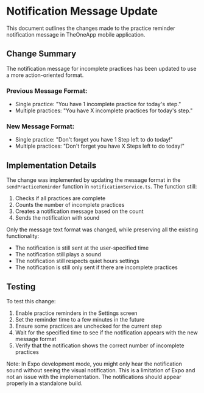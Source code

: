 # Notification Message Update

This document outlines the changes made to the practice reminder notification message in TheOneApp mobile application.

## Change Summary

The notification message for incomplete practices has been updated to use a more action-oriented format.

### Previous Message Format:
- Single practice: "You have 1 incomplete practice for today's step."
- Multiple practices: "You have X incomplete practices for today's step."

### New Message Format:
- Single practice: "Don't forget you have 1 Step left to do today!"
- Multiple practices: "Don't forget you have X Steps left to do today!"

## Implementation Details

The change was implemented by updating the message format in the `sendPracticeReminder` function in `notificationService.ts`. The function still:

1. Checks if all practices are complete
2. Counts the number of incomplete practices
3. Creates a notification message based on the count
4. Sends the notification with sound

Only the message text format was changed, while preserving all the existing functionality:
- The notification is still sent at the user-specified time
- The notification still plays a sound
- The notification still respects quiet hours settings
- The notification is still only sent if there are incomplete practices

## Testing

To test this change:

1. Enable practice reminders in the Settings screen
2. Set the reminder time to a few minutes in the future
3. Ensure some practices are unchecked for the current step
4. Wait for the specified time to see if the notification appears with the new message format
5. Verify that the notification shows the correct number of incomplete practices

Note: In Expo development mode, you might only hear the notification sound without seeing the visual notification. This is a limitation of Expo and not an issue with the implementation. The notifications should appear properly in a standalone build.
